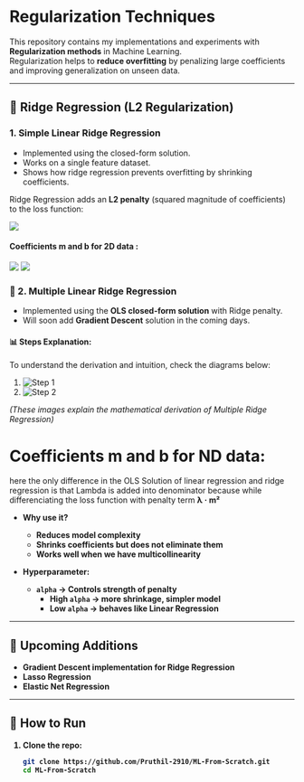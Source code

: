 # Regularization Techniques

This repository contains my implementations and experiments with **Regularization methods** in Machine Learning.  
Regularization helps to **reduce overfitting** by penalizing large coefficients and improving generalization on unseen data.

---

## 📘 Ridge Regression (L2 Regularization)
###  1. Simple Linear Ridge Regression
- Implemented using the closed-form solution.  
- Works on a single feature dataset.  
- Shows how ridge regression prevents overfitting by shrinking coefficients.  


Ridge Regression adds an **L2 penalty** (squared magnitude of coefficients) to the loss function: 

<img src = "https://latex.codecogs.com/png.image?\huge&space;\dpi{110}\bg{white}L=\sum(y_{i}-\hat{y_{i}})^{2}&plus;\lambda(m)^{2}">

#### Coefficients m and b for 2D data :
<img src = "https://latex.codecogs.com/png.image?\huge&space;\dpi{110}\bg{white}&space;m=\frac{\sum((y_{i}-y_{mean})(x_{i}-x_{mean}))}{\sum(x_{i}-x_{mean})^{2}&plus;\lambda}">

<img src= "https://latex.codecogs.com/png.image?\huge&space;\dpi{110}\bg{white}b=\bar{y}-m\bar{x}">

### 🔹 2. Multiple Linear Ridge Regression
- Implemented using the **OLS closed-form solution** with Ridge penalty.  
- Will soon add **Gradient Descent** solution in the coming days.  

#### 📊 Steps Explanation:
To understand the derivation and intuition, check the diagrams below:

1. ![Step 1](https://drive.google.com/file/d/1LvT6rOYXrTu-klzX29CjD6ammtKZUh_p/view?usp=drive_link)  
2. ![Step 2](https://drive.google.com/file/d/1M-zppzw9IO-rtkTWJyb_y_JXJsoQpgw8/view?usp=drive_link)  

*(These images explain the mathematical derivation of Multiple Ridge Regression)*
# Coefficients m and b for ND data:

here the only difference in the OLS Solution of linear regression and ridge regression is that Lambda is added into denominator because while differenciating the loss function with penalty term <strong>λ · m²</stromg>

- **Why use it?**
  - Reduces model complexity
  - Shrinks coefficients but does not eliminate them
  - Works well when we have multicollinearity

- **Hyperparameter**:  
  - `alpha` → Controls strength of penalty  
    - High `alpha` → more shrinkage, simpler model  
    - Low `alpha` → behaves like Linear Regression  

---
## 📂 Upcoming Additions
- Gradient Descent implementation for Ridge Regression  
- Lasso Regression  
- Elastic Net Regression  

---
## 🚀 How to Run
1. Clone the repo:
   ```bash
   git clone https://github.com/Pruthil-2910/ML-From-Scratch.git
   cd ML-From-Scratch
